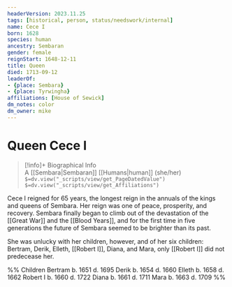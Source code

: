 ```yaml
---
headerVersion: 2023.11.25
tags: [historical, person, status/needswork/internal]
name: Cece I
born: 1628
species: human
ancestry: Sembaran
gender: female
reignStart: 1648-12-11
title: Queen
died: 1713-09-12
leaderOf:
- {place: Sembara}
- {place: Tyrwingha}
affiliations: [House of Sewick]
dm_notes: color
dm_owner: mike
---
```

# Queen Cece I
>[!info]+ Biographical Info  
> A [[Sembara|Sembaran]] [[Humans|human]] (she/her)  
> `$=dv.view("_scripts/view/get_PageDatedValue")`  
> `$=dv.view("_scripts/view/get_Affiliations")`

Cece I reigned for 65 years, the longest reign in the annuals of the kings and queens of Sembara. Her reign was one of peace, prosperity, and recovery. Sembara finally began to climb out of the devastation of the [[Great War]] and the [[Blood Years]], and for the first time in five generations the future of Sembara seemed to be brighter than its past.

She was unlucky with her children, however, and of her six children: Bertram, Derik, Elleth, [[Robert I]], Diana, and Mara, only [[Robert I]] did not predecease her. 

%% Children
		Bertram	 b. 1651  d. 1695
		Derik	 b. 1654  d. 1660
		Elleth	 b. 1658  d. 1662
		Robert I b. 1660  d. 1722
		Diana	 b. 1661  d. 1711
		Mara	 b. 1663  d. 1709
%%





